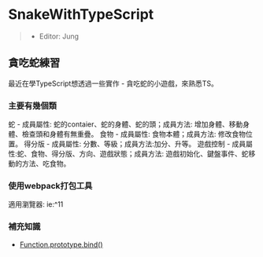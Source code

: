 # SnakeWithTypeScript
>- Editor: Jung

## 貪吃蛇練習
最近在學TypeScript想透過一些實作 - 貪吃蛇的小遊戲，來熟悉TS。
### 主要有幾個類
蛇 - 成員屬性: 蛇的contaier、蛇的身體、蛇的頭；成員方法: 增加身體、移動身體、檢查頭和身體有無重疊。
食物 - 成員屬性: 食物本體；成員方法: 修改食物位置。
得分版 - 成員屬性: 分數、等級；成員方法:加分、升等。
遊戲控制 - 成員屬性:蛇、食物、得分版、方向、遊戲狀態；成員方法: 遊戲初始化、鍵盤事件、蛇移動的方法、吃食物。

### 使用webpack打包工具
適用瀏覽器: ie:^11

### 補充知識
- [Function.prototype.bind()](https://developer.mozilla.org/en-US/docs/Web/JavaScript/Reference/Global_objects/Function/bind)